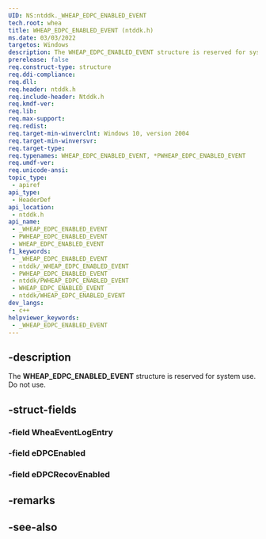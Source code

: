 ```yaml
---
UID: NS:ntddk._WHEAP_EDPC_ENABLED_EVENT
tech.root: whea
title: WHEAP_EDPC_ENABLED_EVENT (ntddk.h)
ms.date: 03/03/2022
targetos: Windows
description: The WHEAP_EDPC_ENABLED_EVENT structure is reserved for system use. Do not use.
prerelease: false
req.construct-type: structure
req.ddi-compliance: 
req.dll: 
req.header: ntddk.h
req.include-header: Ntddk.h
req.kmdf-ver: 
req.lib: 
req.max-support: 
req.redist: 
req.target-min-winverclnt: Windows 10, version 2004
req.target-min-winversvr: 
req.target-type: 
req.typenames: WHEAP_EDPC_ENABLED_EVENT, *PWHEAP_EDPC_ENABLED_EVENT
req.umdf-ver: 
req.unicode-ansi: 
topic_type:
 - apiref
api_type:
 - HeaderDef
api_location:
 - ntddk.h
api_name:
 - _WHEAP_EDPC_ENABLED_EVENT
 - PWHEAP_EDPC_ENABLED_EVENT
 - WHEAP_EDPC_ENABLED_EVENT
f1_keywords:
 - _WHEAP_EDPC_ENABLED_EVENT
 - ntddk/_WHEAP_EDPC_ENABLED_EVENT
 - PWHEAP_EDPC_ENABLED_EVENT
 - ntddk/PWHEAP_EDPC_ENABLED_EVENT
 - WHEAP_EDPC_ENABLED_EVENT
 - ntddk/WHEAP_EDPC_ENABLED_EVENT
dev_langs:
 - c++
helpviewer_keywords:
 - _WHEAP_EDPC_ENABLED_EVENT
---
```


## -description

The **WHEAP_EDPC_ENABLED_EVENT** structure is reserved for system use. Do not use.

## -struct-fields

### -field WheaEventLogEntry

### -field eDPCEnabled

### -field eDPCRecovEnabled

## -remarks

## -see-also
